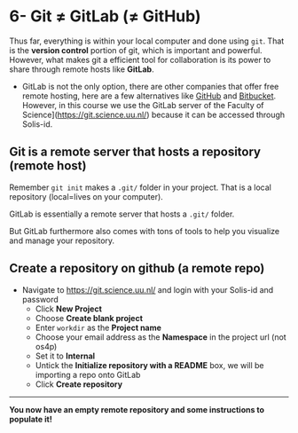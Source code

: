 # 6- Git ≠ GitLab (≠ GitHub)

Thus far, everything is within your local computer and done using `git`. That is the **version control** portion of git, which is important and powerful. However, what makes git a efficient tool for collaboration is its power to share through remote hosts like **GitLab**.

* GitLab is not the only option, there are other companies that offer free remote hosting, here are a few alternatives like [GitHub](http://github.com) and [Bitbucket](https://bitbucket.org/). However, in this course we use the GitLab server of the Faculty of Science](https://git.science.uu.nl/) because it can be accessed through Solis-id.

## Git is a remote server that hosts a repository (remote host)

Remember `git init` makes a `.git/` folder in your project. That is a local repository (local=lives on your computer).

GitLab is essentially a remote server that hosts a `.git/` folder.

But GitLab furthermore also comes with tons of tools to help you visualize and manage your repository.

## Create a repository on github (a remote repo)

* Navigate to https://git.science.uu.nl/ and login with your Solis-id and password
	+ Click **New Project**
	+ Choose **Create blank project**
	+ Enter `workdir` as the **Project name**
	+ Choose your email address as the **Namespace** in the project url (not os4p)
	+ Set it to **Internal**
	+ Untick the **Initialize repository with a README** box, we will be importing a repo onto GitLab
	+ Click **Create repository**

***
**You now have an empty remote repository and some instructions to populate it!**